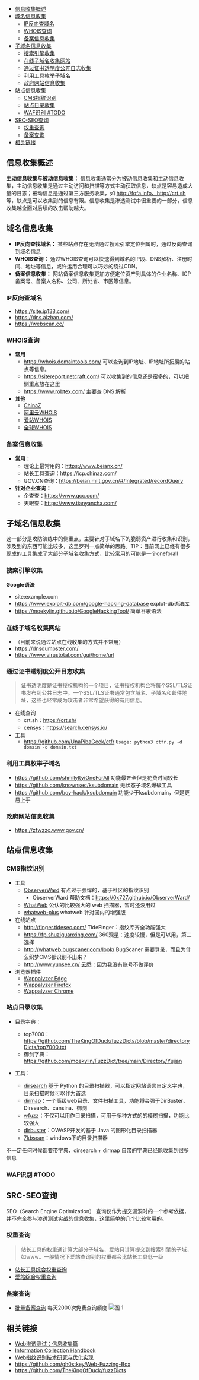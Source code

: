 - [信息收集概述](#信息收集概述)
- [域名信息收集](#域名信息收集)
  - [IP反向查域名](#ip反向查域名)
  - [WHOIS查询](#whois查询)
  - [备案信息收集](#备案信息收集)
- [子域名信息收集](#子域名信息收集)
  - [搜索引擎收集](#搜索引擎收集)
  - [在线子域名收集网站](#在线子域名收集网站)
  - [通过证书透明度公开日志收集](#通过证书透明度公开日志收集)
  - [利用工具枚举子域名](#利用工具枚举子域名)
  - [政府网站信息收集](#政府网站信息收集)
- [站点信息收集](#站点信息收集)
  - [CMS指纹识别](#cms指纹识别)
  - [站点目录收集](#站点目录收集)
  - [WAF识别 #TODO](#waf识别-todo)
- [SRC-SEO查询](#src-seo查询)
  - [权重查询](#权重查询)
  - [备案查询](#备案查询)
- [相关链接](#相关链接)

## 信息收集概述

**主动信息收集与被动信息收集：** 信息收集通常分为被动信息收集和主动信息收集，主动信息收集是通过主动访问和扫描等方式主动获取信息，缺点是容易造成大量的日志；被动信息是通过第三方服务收集，如 http://fofa.info、http://crt.sh 等，缺点是可以收集到的信息有限。信息收集是渗透测试中很重要的一部分，信息收集越全面对后续的攻击帮助越大。

## 域名信息收集

- **IP反向查找域名：** 某些站点存在无法通过搜索引擎定位归属时，通过反向查询到域名信息
- **WHOIS查询：** 通过WHOIS查询可以快速得到域名的IP段、DNS解析、注册时间、地址等信息，或许运用合理可以巧妙的绕过CDN。
- **备案信息收集：** 网站备案信息收集更加方便定位资产到具体的企业名称、ICP备案号、备案人名称、公司、所处省、市区等信息。

### IP反向查域名
- https://site.ip138.com/
- https://dns.aizhan.com/
- https://webscan.cc/

### WHOIS查询
- **常用**
  - https://whois.domaintools.com/ 可以查询到IP地址、IP地址所拓展的站点等信息。
  - https://sitereport.netcraft.com/ 可以收集到的信息还是蛮多的，可以把侧重点放在这里
  - https://www.robtex.com/ 主要查 DNS 解析
- **其他**
  - [ChinaZ](http://whois.chinaz.com/)
  - [阿里云WHOIS](https://whois.aliyun.com/whois/domain/)
  - [爱站WHOIS](https://whois.aizhan.com/)
  - [全球WHOIS](https://www.whois365.com/cn)

### 备案信息收集
- **常用：**
  - 理论上最常用的：https://www.beianx.cn/
  - 站长工具查询：https://icp.chinaz.com/
  - GOV.CN查询：https://beian.miit.gov.cn/#/Integrated/recordQuery
- **针对企业查询：**
  - 企查查：https://www.qcc.com/
  - 天眼查：https://www.tianyancha.com/

## 子域名信息收集
这一部分是攻防演练中的侧重点，主要针对子域名下的脆弱资产进行收集和识别，涉及到的东西可能比较多，这里罗列一点简单的思路。TIP：目前网上已经有很多现成的工具集成了大部分子域名收集方式，比较常用的可能是一个oneforall

### 搜索引擎收集
**Google语法**
- site:example.com
- https://www.exploit-db.com/google-hacking-database explot-db语法库
- https://moekylin.github.io/GoogleHackingTool/ 简单谷歌语法

### 在线子域名收集网站
- （目前来说通过站点在线收集的方式并不常用）
- https://dnsdumpster.com/
- https://www.virustotal.com/gui/home/url

### 通过证书透明度公开日志收集
>证书透明度是证书授权机构的一个项目，证书授权机构会将每个SSL/TLS证书发布到公共日志中。一个SSL/TLS证书通常包含域名、子域名和邮件地址，这些也经常成为攻击者非常希望获得的有用信息。
- 在线查询  
  - crt.sh：https://crt.sh/
  - censys：https://search.censys.io/
- 工具
  - https://github.com/UnaPibaGeek/ctfr `Usage: python3 ctfr.py -d domain -o domain.txt`
### 利用工具枚举子域名
- https://github.com/shmilylty/OneForAll 功能最齐全但是花费时间较长
- https://github.com/knownsec/ksubdomain 无状态子域名爆破工具
- https://github.com/boy-hack/ksubdomain 功能少于ksubdomain，但是更易上手

### 政府网站信息收集
- https://zfwzzc.www.gov.cn/

## 站点信息收集

### CMS指纹识别
- 工具
  - [ObserverWard](https://github.com/0x727/FingerprintHub) 有点过于强悍的，基于社区的指纹识别
    - ObserverWard 帮助文档：https://0x727.github.io/ObserverWard/
  - [WhatWeb](https://github.com/urbanadventurer/WhatWeb) 公认的比较强大的 web 扫描器，暂时还没用过
  - [whatweb-plus](https://github.com/winezer0/whatweb-plus) whatweb 针对国内的增强版
- 在线站点
  - http://finger.tidesec.com/ TideFinger：指纹库齐全功能强大
  - https://fp.shuziguanxing.com/ 360观星：速度较慢，但是可以用，第二选择
  - http://whatweb.bugscaner.com/look/ BugScaner 需要登录，而且为什么织梦CMS都识别不出来？
  - http://www.yunsee.cn/ 云悉：因为我没有账号不做评价
- 浏览器插件
  - [Wappalyzer Edge](https://microsoftedge.microsoft.com/addons/detail/wappalyzer-technology-p/mnbndgmknlpdjdnjfmfcdjoegcckoikn?hl=zh-CN)
  - [Wappalyzer Firefox](https://addons.mozilla.org/zh-CN/firefox/addon/wappalyzer/)
  - [Wappalyzer Chrome](https://chrome.google.com/webstore/detail/wappalyzer-technology-pro/gppongmhjkpfnbhagpmjfkannfbllamg?hl=zh-CN)

### 站点目录收集

- 目录字典：
  - top7000：https://github.com/TheKingOfDuck/fuzzDicts/blob/master/directoryDicts/top7000.txt
  - 御剑字典：https://github.com/moekylin/FuzzDict/tree/main/Directory/Yujian

- 工具：
  - [dirsearch](../安全工具/ScanTools/dirsearch.md) 基于 Python 的目录扫描器，可以指定网站语言自定义字典，目录扫描时候可以作为首选
  - [dirmap](https://github.com/H4ckForJob/dirmap)：一个高级web目录、文件扫描工具，功能将会强于DirBuster、Dirsearch、cansina、御剑
  - [wfuzz](../安全工具/ScanTools/wfuzz.md)：不仅可以用作目录扫描，可用于多种方式的的模糊扫描，功能比较强大
  - [dirbuster](https://sourceforge.net/projects/dirbuster/)：OWASP开发的基于 Java 的图形化目录扫描器
  - [7kbscan](https://github.com/7kbstorm/7kbscan-WebPathBrute/)：windows下的目录扫描器

不一定任何时候都要带字典，dirsearch + dirmap 自带的字典已经能收集到很多信息

### WAF识别 #TODO

## SRC-SEO查询

SEO（Search Engine Optimization） 查询仅作为提交漏洞时的一个参考依据，并不完全参与渗透测试实战的信息收集，这里简单的几个比较常用的。

### 权重查询
> 站长工具的权重通计算大部分子域名，爱站只计算提交到搜索引擎的子域，如www。一般情况下爱站查询到的权重都会比站长工具低一级
- [站长工具综合权重查询](https://rank.chinaz.com/all)
- [爱站综合权重查询](https://www.aizhan.com/cha)

### 备案查询
- [批量备案查询](http://www.jucha.com/beian/) 每天2000次免费查询额度
![图 1](../../@attachment/images/Security/Web安全/信息收集_1661477826713.png)  

## 相关链接

- [Web渗透测试：信息收集篇](https://www.freebuf.com/articles/network/251083.html)
- [Information Collection Handbook](https://qftm.github.io/Information_Collection_Handbook/)
- [Web指纹识别技术研究与优化实现](https://www.freebuf.com/articles/web/202560.html)
- https://github.com/gh0stkey/Web-Fuzzing-Box
- https://github.com/TheKingOfDuck/fuzzDicts